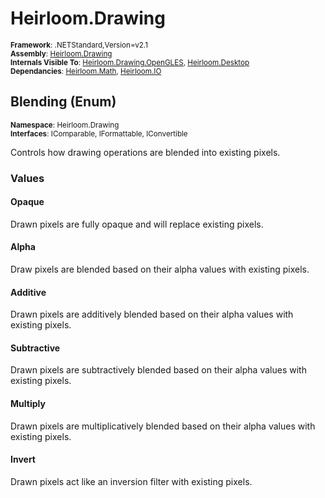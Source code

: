 # Heirloom.Drawing

<small>**Framework**: .NETStandard,Version=v2.1</small>  
<small>**Assembly**: [Heirloom.Drawing](../Heirloom.Drawing/Heirloom.Drawing.md)</small>  
<small>**Internals Visible To**: [Heirloom.Drawing.OpenGLES](../Heirloom.Drawing.OpenGLES/Heirloom.Drawing.OpenGLES.md), [Heirloom.Desktop](../Heirloom.Desktop/Heirloom.Desktop.md)</small>  
<small>**Dependancies**: [Heirloom.Math](../Heirloom.Math/Heirloom.Math.md), [Heirloom.IO](../Heirloom.IO/Heirloom.IO.md)</small>  

## Blending (Enum)
<small>**Namespace**: Heirloom.Drawing</sub></small>  
<small>**Interfaces**: IComparable, IFormattable, IConvertible</small>  

Controls how drawing operations are blended into existing pixels.

### Values

#### Opaque
<member name="F:Heirloom.Drawing.Blending.Opaque">
  <summary>
            Drawn pixels are fully opaque and will replace existing pixels.
            </summary>
</member>

#### Alpha
<member name="F:Heirloom.Drawing.Blending.Alpha">
  <summary>
            Draw pixels are blended based on their alpha values with existing pixels.
            </summary>
</member>

#### Additive
<member name="F:Heirloom.Drawing.Blending.Additive">
  <summary>
            Drawn pixels are additively blended based on their alpha values with existing pixels.
            </summary>
</member>

#### Subtractive
<member name="F:Heirloom.Drawing.Blending.Subtractive">
  <summary>
            Drawn pixels are subtractively blended based on their alpha values with existing pixels.
            </summary>
</member>

#### Multiply
<member name="F:Heirloom.Drawing.Blending.Multiply">
  <summary>
            Drawn pixels are multiplicatively blended based on their alpha values with existing pixels.
            </summary>
</member>

#### Invert
<member name="F:Heirloom.Drawing.Blending.Invert">
  <summary>
            Drawn pixels act like an inversion filter with existing pixels.
            </summary>
</member>

